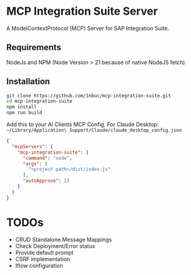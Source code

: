 # MCP Integration Suite Server

A ModelContextProtocol (MCP) Server for SAP Integration Suite.

## Requirements
NodeJs and NPM (Node Version > 21 because of native NodeJS fetch)

## Installation
```sh
git clone https://github.com/1nbuc/mcp-integration-suite.git
cd mcp-integration-suite
npm install
npm run build
```
Add this to your AI Clients MCP Config. 
For Claude Desktop: `~/Library/Application\ Support/Claude/claude_desktop_config.json`
```json
{
  "mcpServers": {
    "mcp-integration-suite": {
      "command": "node",
      "args": [
        "<project path>/dist/index.js"
      ],
      "autoApprove": []
    }
  }
}
```

# TODOs
- CRUD Standalone Message Mappings
- Check Deployment/Error status
- Provide default prompt
- CSRF implementation
- Iflow configuration